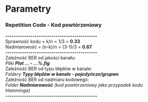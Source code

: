 # Parametry
### Repetition Code - Kod powtórzeniowy
**--------------------------------------------**<br>
Sprawność kodu = k/n = 1/3 = **0.33** <br>
Nadmiarowość = (n-k)/n = (3-1)/3 = **0.67** <br>
**--------------------------------------------**<br>
Zależność BER od jakości kanału: <br> *Pliki **Plot ... - ...%.fig***<br>
Zależność BER od typu błędów w kanale: <br> *Foldery **Typy błędów w kanale - pojedyńcze/grupwe***<br>
Zależność BER od nadmiaru kodowego: <br>  *Folder **Nadmiarowość** (*kod powtórzeniowy jako przypadek kodu Hamminga*)*<br>
**--------------------------------------------**<br>
